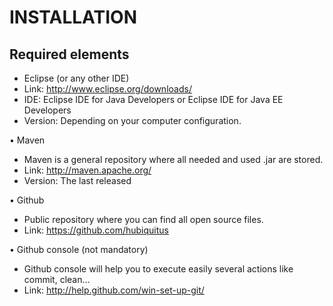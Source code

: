 # INSTALLATION


Required elements
-----------------

* Eclipse (or any other IDE)
* Link: http://www.eclipse.org/downloads/
* IDE: Eclipse IDE for Java Developers or Eclipse IDE for Java EE Developers
* Version: Depending on your computer configuration.

•	Maven
* Maven is a general repository where all needed and used .jar are stored.
* Link: http://maven.apache.org/
* Version: The last released

•	Github
* Public repository where you can find all open source files.
* Link: https://github.com/hubiquitus

•	Github console (not mandatory)
* Github console will help you to execute easily several actions like commit, clean…
* Link: http://help.github.com/win-set-up-git/

